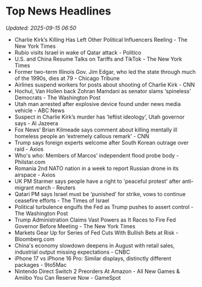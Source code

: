 # Top News Headlines

_Updated: 2025-09-15 06:50_

- Charlie Kirk’s Killing Has Left Other Political Influencers Reeling - The New York Times
- Rubio visits Israel in wake of Qatar attack - Politico
- U.S. and China Resume Talks on Tariffs and TikTok - The New York Times
- Former two-term Illinois Gov. Jim Edgar, who led the state through much of the 1990s, dies at 79 - Chicago Tribune
- Airlines suspend workers for posts about shooting of Charlie Kirk - CNN
- Hochul, Van Hollen back Zohran Mamdani as senator slams ‘spineless’ Democrats - The Washington Post
- Utah man arrested after explosive device found under news media vehicle - ABC News
- Suspect in Charlie Kirk’s murder has ‘leftist ideology’, Utah governor says - Al Jazeera
- Fox News’ Brian Kilmeade says comment about killing mentally ill homeless people an ‘extremely callous remark’ - CNN
- Trump says foreign experts welcome after South Korean outrage over raid - Axios
- Who's who: Members of Marcos’ independent flood probe body - Philstar.com
- Romania 2nd NATO nation in a week to report Russian drone in its airspace - Axios
- UK PM Starmer says people have a right to 'peaceful protest' after anti-migrant march - Reuters
- Qatari PM says Israel must be ‘punished’ for strike, vows to continue ceasefire efforts - The Times of Israel
- Political turbulence engulfs the Fed as Trump pushes to assert control - The Washington Post
- Trump Administration Claims Vast Powers as It Races to Fire Fed Governor Before Meeting - The New York Times
- Markets Gear Up for Series of Fed Cuts With Bullish Bets at Risk - Bloomberg.com
- China's economy slowdown deepens in August with retail sales, industrial output missing expectations - CNBC
- iPhone 17 vs iPhone 16 Pro: Similar displays, distinctly different packages - 9to5Mac
- Nintendo Direct Switch 2 Preorders At Amazon - All New Games & Amiibo You Can Reserve Now - GameSpot